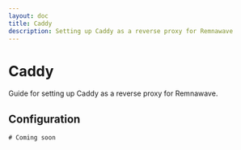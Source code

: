 ```yaml
---
layout: doc
title: Caddy
description: Setting up Caddy as a reverse proxy for Remnawave
---
```


# Caddy

Guide for setting up Caddy as a reverse proxy for Remnawave.

## Configuration

```caddy
# Coming soon
``` 